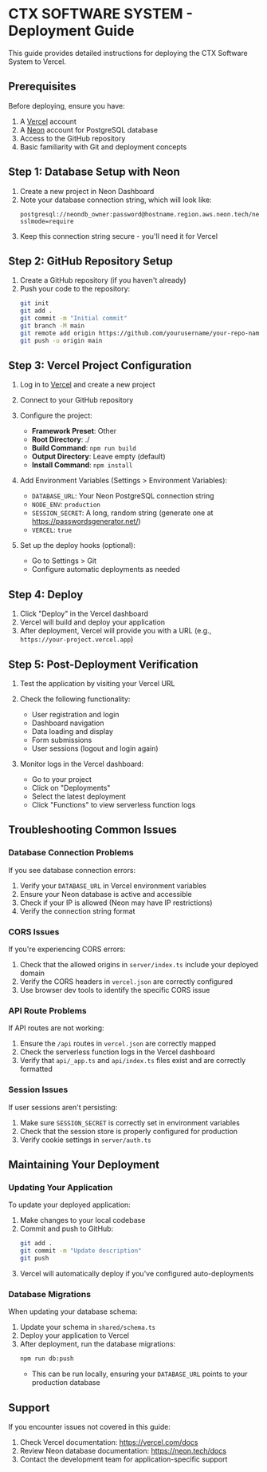# CTX SOFTWARE SYSTEM - Deployment Guide

This guide provides detailed instructions for deploying the CTX Software System to Vercel.

## Prerequisites

Before deploying, ensure you have:

1. A [Vercel](https://vercel.com) account
2. A [Neon](https://neon.tech) account for PostgreSQL database
3. Access to the GitHub repository
4. Basic familiarity with Git and deployment concepts

## Step 1: Database Setup with Neon

1. Create a new project in Neon Dashboard
2. Note your database connection string, which will look like:
   ```
   postgresql://neondb_owner:password@hostname.region.aws.neon.tech/neondb?sslmode=require
   ```
3. Keep this connection string secure - you'll need it for Vercel

## Step 2: GitHub Repository Setup

1. Create a GitHub repository (if you haven't already)
2. Push your code to the repository:
   ```bash
   git init
   git add .
   git commit -m "Initial commit"
   git branch -M main
   git remote add origin https://github.com/yourusername/your-repo-name.git
   git push -u origin main
   ```

## Step 3: Vercel Project Configuration

1. Log in to [Vercel](https://vercel.com) and create a new project
2. Connect to your GitHub repository
3. Configure the project:
   - **Framework Preset**: Other
   - **Root Directory**: ./
   - **Build Command**: `npm run build`
   - **Output Directory**: Leave empty (default)
   - **Install Command**: `npm install`

4. Add Environment Variables (Settings > Environment Variables):
   - `DATABASE_URL`: Your Neon PostgreSQL connection string
   - `NODE_ENV`: `production`
   - `SESSION_SECRET`: A long, random string (generate one at https://passwordsgenerator.net/)
   - `VERCEL`: `true`

5. Set up the deploy hooks (optional):
   - Go to Settings > Git
   - Configure automatic deployments as needed

## Step 4: Deploy

1. Click "Deploy" in the Vercel dashboard
2. Vercel will build and deploy your application
3. After deployment, Vercel will provide you with a URL (e.g., `https://your-project.vercel.app`)

## Step 5: Post-Deployment Verification

1. Test the application by visiting your Vercel URL
2. Check the following functionality:
   - User registration and login
   - Dashboard navigation
   - Data loading and display
   - Form submissions
   - User sessions (logout and login again)

3. Monitor logs in the Vercel dashboard:
   - Go to your project
   - Click on "Deployments"
   - Select the latest deployment
   - Click "Functions" to view serverless function logs

## Troubleshooting Common Issues

### Database Connection Problems

If you see database connection errors:

1. Verify your `DATABASE_URL` in Vercel environment variables
2. Ensure your Neon database is active and accessible
3. Check if your IP is allowed (Neon may have IP restrictions)
4. Verify the connection string format

### CORS Issues

If you're experiencing CORS errors:

1. Check that the allowed origins in `server/index.ts` include your deployed domain
2. Verify the CORS headers in `vercel.json` are correctly configured
3. Use browser dev tools to identify the specific CORS issue

### API Route Problems

If API routes are not working:

1. Ensure the `/api` routes in `vercel.json` are correctly mapped
2. Check the serverless function logs in the Vercel dashboard
3. Verify that `api/_app.ts` and `api/index.ts` files exist and are correctly formatted

### Session Issues

If user sessions aren't persisting:

1. Make sure `SESSION_SECRET` is correctly set in environment variables
2. Check that the session store is properly configured for production
3. Verify cookie settings in `server/auth.ts`

## Maintaining Your Deployment

### Updating Your Application

To update your deployed application:

1. Make changes to your local codebase
2. Commit and push to GitHub:
   ```bash
   git add .
   git commit -m "Update description"
   git push
   ```
3. Vercel will automatically deploy if you've configured auto-deployments

### Database Migrations

When updating your database schema:

1. Update your schema in `shared/schema.ts`
2. Deploy your application to Vercel
3. After deployment, run the database migrations:
   ```bash
   npm run db:push
   ```
   - This can be run locally, ensuring your `DATABASE_URL` points to your production database

## Support

If you encounter issues not covered in this guide:

1. Check Vercel documentation: https://vercel.com/docs
2. Review Neon database documentation: https://neon.tech/docs
3. Contact the development team for application-specific support